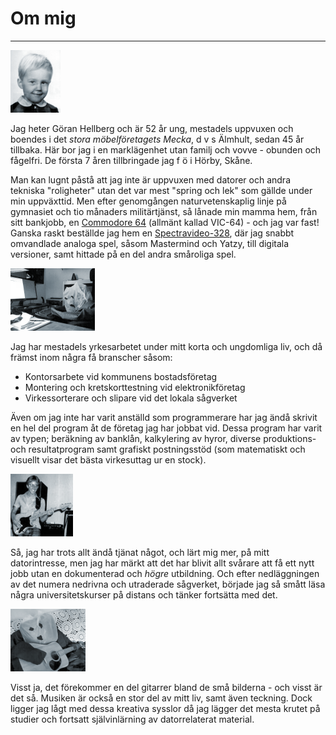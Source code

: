 Om mig
======
------
![EGO](../../webroot/img/me/me_1.png "EGO")

Jag heter Göran Hellberg och är 52 år ung, mestadels uppvuxen och boendes i det *stora möbelföretagets Mecka*, d&nbsp;v&nbsp;s Älmhult, sedan 45 år tillbaka. Här bor jag i en marklägenhet utan familj och vovve - obunden och fågelfri. De första 7 åren tillbringade jag f&nbsp;ö i Hörby, Skåne.

Man kan lugnt påstå att jag inte är uppvuxen med datorer och andra tekniska
 "roligheter" utan det var mest "spring och lek" som gällde under min uppväxttid.
 Men efter genomgången naturvetenskaplig linje på gymnasiet och tio månaders militärtjänst, så lånade min mamma hem, från sitt bankjobb, en [Commodore&nbsp;64](http://en.wikipedia.org/wiki/Commodore_64) (allmänt kallad VIC-64) - och jag var fast! Ganska raskt beställde jag hem en [Spectravideo-328](http://en.wikipedia.org/wiki/SV-328), där jag snabbt omvandlade analoga spel, såsom Mastermind och Yatzy, till digitala versioner, samt hittade på en del andra småroliga spel.

![EGO](../../webroot/img/me/me_2.png "EGO")

Jag har mestadels yrkesarbetet under mitt korta och ungdomliga liv, och då främst inom några få branscher såsom:

* Kontorsarbete vid kommunens bostadsföretag
* Montering och kretskorttestning vid elektronikföretag
* Virkessorterare och slipare vid det lokala sågverket


Även om jag inte har varit anställd som programmerare har jag ändå skrivit en hel del program åt de företag jag har jobbat vid. Dessa program har varit av typen; beräkning av banklån, kalkylering av hyror, diverse produktions- och resultatprogram samt grafiskt postningsstöd (som matematiskt och visuellt visar det bästa virkesuttag ur en stock).

![EGO](../../webroot/img/me/me_3.png "EGO")

Så, jag har trots allt ändå tjänat något, och lärt mig mer, på mitt datorintresse, men jag har märkt att det har blivit allt svårare att få ett nytt jobb utan en dokumenterad och *högre* utbildning. Och efter nedläggningen av det numera nedrivna och utraderade sågverket, började jag så smått läsa några universitetskurser på distans och tänker fortsätta med det.

![EGO](../../webroot/img/me/me_4.png "EGO")

Visst ja, det förekommer en del gitarrer bland de små bilderna - och visst är det så. Musiken är också en stor del av mitt liv, samt även teckning. Dock ligger jag lågt med dessa kreativa sysslor då jag lägger det mesta krutet på studier och fortsatt självinlärning av datorrelaterat material.